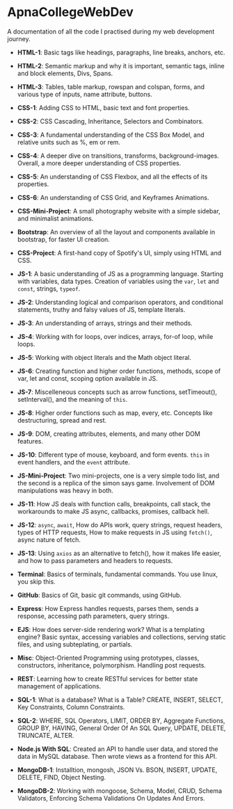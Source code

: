 # ApnaCollegeWebDev

A documentation of all the code I practised during my web development journey.

- **HTML-1**: Basic tags like headings, paragraphs, line breaks, anchors, etc.
- **HTML-2**: Semantic markup and why it is important, semantic tags, inline and block elements, Divs, Spans.
- **HTML-3**: Tables, table markup, rowspan and colspan, forms, and various type of inputs, name attribute, buttons.

- **CSS-1**: Adding CSS to HTML, basic text and font properties.
- **CSS-2**: CSS Cascading, Inheritance, Selectors and Combinators.
- **CSS-3**: A fundamental understanding of the CSS Box Model, and relative units such as %, em or rem.
- **CSS-4**: A deeper dive on transitions, transforms, background-images. Overall, a more deeper understanding of CSS properties.
- **CSS-5**: An understanding of CSS Flexbox, and all the effects of its properties.
- **CSS-6**: An understanding of CSS Grid, and Keyframes Animations.
- **CSS-Mini-Project**: A small photography website with a simple sidebar, and minimalist animations.
- **Bootstrap**: An overview of all the layout and components available in bootstrap, for faster UI creation.
- **CSS-Project**: A first-hand copy of Spotify's UI, simply using HTML and CSS.
- **JS-1**: A basic understanding of JS as a programming language. Starting with variables, data types. Creation of variables using the `var`, `let` and `const`, strings, `typeof`.
- **JS-2**: Understanding logical and comparison operators, and conditional statements, truthy and falsy values of JS, template literals.
- **JS-3**: An understanding of arrays, strings and their methods.
- **JS-4**: Working with for loops, over indices, arrays, for-of loop, while loops.
- **JS-5**: Working with object literals and the Math object literal.
- **JS-6**: Creating function and higher order functions, methods, scope of var, let and const, scoping option available in JS.
- **JS-7**: Miscelleneous concepts such as arrow functions, setTimeout(), setInterval(), and the meaning of `this`.
- **JS-8**: Higher order functions such as map, every, etc. Concepts like destructuring, spread and rest.
- **JS-9**: DOM, creating attributes, elements, and many other DOM features.
- **JS-10**: Different type of mouse, keyboard, and form events. `this` in event handlers, and the `event` attribute.
- **JS-Mini-Project**: Two mini-projects, one is a very simple todo list, and the second is a replica of the simon says game. Involvement of DOM manipulations was heavy in both.
- **JS-11**: How JS deals with function calls, breakpoints, call stack, the workarounds to make JS async, callbacks, promises, callback hell.
- **JS-12**: `async`, `await`, How do APIs work, query strings, request headers, types of HTTP requests, How to make requests in JS using `fetch()`, async nature of fetch.
- **JS-13**: Using `axios` as an alternative to fetch(), how it makes life easier, and how to pass parameters and headers to requests.
- **Terminal**: Basics of terminals, fundamental commands. You use linux, you skip this.
- **GitHub**: Basics of Git, basic git commands, using GitHub.
- **Express**: How Express handles requests, parses them, sends a response, accessing path parameters, query strings.
- **EJS**: How does server-side rendering work? What is a templating engine? Basic syntax, accessing variables and collections, serving static files, and using subteplating, or partials.
- **Misc**: Object-Oriented Programming using prototypes, classes, constructors, inheritance, polymorphism. Handling post requests.
- **REST**: Learning how to create RESTful services for better state management of applications.
- **SQL-1**: What is a database? What is a Table? CREATE, INSERT, SELECT, Key Constraints, Column Constraints.
- **SQL-2**: WHERE, SQL Operators, LIMIT, ORDER BY, Aggregate Functions, GROUP BY, HAVING, General Order Of An SQL Query, UPDATE, DELETE, TRUNCATE, ALTER.
- **Node.js With SQL**: Created an API to handle user data, and stored the data in MySQL database. Then wrote views as a frontend for this API.
- **MongoDB-1**: Installtion, mongosh, JSON Vs. BSON, INSERT, UPDATE, DELETE, FIND, Object Nesting.
- **MongoDB-2**: Working with mongoose, Schema, Model, CRUD, Schema Validators, Enforcing Schema Validations On Updates And Errors.  
